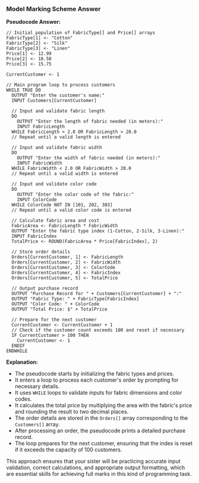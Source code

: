 ### Model Marking Scheme Answer

**Pseudocode Answer:**

```
// Initial population of FabricType[] and Price[] arrays
FabricType[1] <- "Cotton"
FabricType[2] <- "Silk"
FabricType[3] <- "Linen"
Price[1] <- 12.99
Price[2] <- 18.50
Price[3] <- 15.75

CurrentCustomer <- 1

// Main program loop to process customers
WHILE TRUE DO
  OUTPUT "Enter the customer's name:"
  INPUT Customers[CurrentCustomer]

  // Input and validate fabric length
  DO
    OUTPUT "Enter the length of fabric needed (in meters):"
    INPUT FabricLength
  WHILE FabricLength < 2.0 OR FabricLength > 20.0
  // Repeat until a valid length is entered

  // Input and validate fabric width
  DO
    OUTPUT "Enter the width of fabric needed (in meters):"
    INPUT FabricWidth
  WHILE FabricWidth < 2.0 OR FabricWidth > 20.0
  // Repeat until a valid width is entered

  // Input and validate color code
  DO
    OUTPUT "Enter the color code of the fabric:"
    INPUT ColorCode
  WHILE ColorCode NOT IN [101, 202, 303]
  // Repeat until a valid color code is entered

  // Calculate fabric area and cost
  FabricArea <- FabricLength * FabricWidth
  OUTPUT "Enter the fabric type index (1-Cotton, 2-Silk, 3-Linen):"
  INPUT FabricIndex
  TotalPrice <- ROUND(FabricArea * Price[FabricIndex], 2)

  // Store order details
  Orders[CurrentCustomer, 1] <- FabricLength
  Orders[CurrentCustomer, 2] <- FabricWidth
  Orders[CurrentCustomer, 3] <- ColorCode
  Orders[CurrentCustomer, 4] <- FabricIndex
  Orders[CurrentCustomer, 5] <- TotalPrice

  // Output purchase record
  OUTPUT "Purchase Record for " + Customers[CurrentCustomer] + ":"
  OUTPUT "Fabric Type: " + FabricType[FabricIndex]
  OUTPUT "Color Code: " + ColorCode
  OUTPUT "Total Price: $" + TotalPrice

  // Prepare for the next customer
  CurrentCustomer <- CurrentCustomer + 1
  // Check if the customer count exceeds 100 and reset if necessary
  IF CurrentCustomer > 100 THEN
    CurrentCustomer <- 1
  ENDIF
ENDWHILE
```

**Explanation:**
- The pseudocode starts by initializing the fabric types and prices.
- It enters a loop to process each customer's order by prompting for necessary details.
- It uses `WHILE` loops to validate inputs for fabric dimensions and color codes.
- It calculates the total price by multiplying the area with the fabric's price and rounding the result to two decimal places.
- The order details are stored in the `Orders[]` array corresponding to the `Customers[]` array.
- After processing an order, the pseudocode prints a detailed purchase record.
- The loop prepares for the next customer, ensuring that the index is reset if it exceeds the capacity of 100 customers. 

This approach ensures that your sister will be practicing accurate input validation, correct calculations, and appropriate output formatting, which are essential skills for achieving full marks in this kind of programming task.
